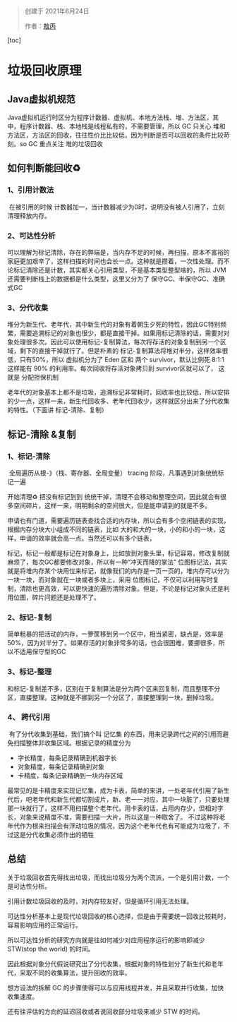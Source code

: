 > 创建于 2021年6月24日
>
> 作者：[敖丙](https://mp.weixin.qq.com/s?__biz=MzAwNDA2OTM1Ng==&mid=2453147788&idx=2&sn=658b962d5e31ed0e3d7c9f33e3fa2e42&scene=21#wechat_redirect)

[toc]



# 垃圾回收原理

## Java虚拟机规范

​		Java虚拟机运行时区分为程序计数器、虚拟机、本地方法栈、堆、方法区，其中，程序计数器、栈、本地栈是线程私有的，不需要管理，所以 GC 只关心 堆和方法区，方法区的回收，往往性价比比较低，因为判断是否可以回收的条件比较苛刻。so GC 重点关注 堆的垃圾回收



## 如何判断能回收♻️

### 1、引用计数法

​		在被引用的时候 计数器加一，当计数器减少为0时，说明没有被人引用了，立刻清理释放内存。

### 2、可达性分析

​		可以理解为标记清除，存在的弊端是，当内存不足的时候，再扫描，原本不富裕的家庭更加艰辛了，这样扫描的时间也会长一点。这种就是攒着，一次性处理。而不论标记清除还是计数，其实都关心引用类型，不是基本类型整型啥的，所以 JVM 还需要判断栈上的数据都是什么类型，这里又分为了 保守GC、半保守GC、准确式GC

### 3、分代收集

​		堆分为新生代、老年代，其中新生代的对象有着朝生夕死的特性，因此GC特别频繁，需要追溯标记的对象也很少，都是直接干掉。如果用标记清除的话，需要对对象处理很多次。因此可以使用标记-复制算法，每次将存活的对象复制到另一个区域，剩下的直接干掉就行了。但是朴素的 标记-复制算法将堆对半分，这样效率很低，只有50%，所以 虚拟机分为了 Eden 区和 两个 survivor，默认比例死 8:1:1 这样能有 90% 的利用率。每次回收将存活对象拷贝到 survivor区就可以了， 这就是 分配担保机制

​		老年代的对象基本上都不是垃圾，追溯标记非常耗时，回收率也比较低，所以安排的少一点，这样一来，新生代回收多、老年代回收少，这样就区分出来了分代收集的特性。（下面讲 标记-清除、复制）

## 标记-清除 &复制

### 1、标记-清除

​		全局遍历从根-》（栈、寄存器、全局变量） tracing 阶段，凡事遇到对象统统标记一遍

开始清理♻️ 把没有标记到到 统统干掉，清理不会移动和整理空间，因此就会有很多空间碎片，这样一来，明明剩余的空间很大，但是能申请到的就是不多。

申请也有门道，需要遍历链表查找合适的内存块，所以会有多个空闲链表的实现，根据内存分块大小组成不同的链表，比如 大的和大的一块，小的和小的一块，这样，申请的效率就会高一点。当然还可以有多个链表，

标记，标记一般都是标记在对象身上，比如放到对象头里，标记容易，修改复制就麻烦了，每次GC都要修改对象，所以有一种“冲天而降的掌法” 位图标记法，其实就是将堆内存某个块用位来标记，就像我们的内存是一页一页的，堆内存可以分为一块一块，而对象就在一块或者多块上，采用 位图标记，不仅可以利用写时复制，清除也更高效，可以更快速的遍历清除对象。但是，不论是标记对象头还是利用位图，碎片问题还是处理不了。

### 2、标记-复制

​		简单粗暴的把活动的内存，一箩筐移到另一个区中，相当紧密，缺点是，效率是50%，因为对半分了。如果存活的对象非常多的话，也会很困难，要挪很多，所以不适用保守型的GC

### 3、标记-整理

​		和标记-复制差不多，区别在于复制算法是分为两个区来回复制，而且整理不分区，直接整理。这种就是不挪到另一个分区了，直接整理到一块，删掉垃圾。

### 4、 跨代引用

​		有了分代收集到基础，我们搞个叫 记忆集 的东西，用来记录跨代之间的引用而避免扫描整体非收集区域。根据记录的精度分为

+ 字长精度，每条记录精确到机器字长
+ 对象精度，每条记录精确到对象
+ 卡精度，每条记录精确到一块内存区域

最常见的是卡精度来实现记忆集，成为卡表，简单的来讲，一处老年代引用了新生代后，吧老年代和新生代都切割成片，新、老一一对应，其中一块脏了，只要处理那一块就行了，这样不用扫描整个老年代，用卡表的话，占用内存少，但相对字长，对象来说精度不准，需要扫描一大片，所以这是一种取舍了。 不过这种将老年代作为根来扫描会有浮动垃圾的情况，因为这个老年代也有可能成为垃圾了，不过这是分代收集必须作出的牺牲

## 总结

关于垃圾回收首先得找出垃圾，而找出垃圾分为两个流派，一个是引用计数，一个是可达性分析。

引用计数垃圾回收的及时，对内存较友好，但是循环引用无法处理。

可达性分析基本上是现代垃圾回收的核心选择，但是由于需要统一回收比较耗时，容易影响应用的正常运行。

所以可达性分析的研究方向就是往如何减少对应用程序运行的影响即减少 STW(stop the world) 的时间。

因此根据对象分代假说研究出了分代收集，根据对象的特性划分了新生代和老年代，采取不同的收集算法，提升回收的效率。

想方设法的拆解 GC 的步骤使得可以与应用线程并发，并且采取并行收集，加快收集速度。

还有往评估的方向的延迟回收或者说回收部分垃圾来减少 STW 的时间。

